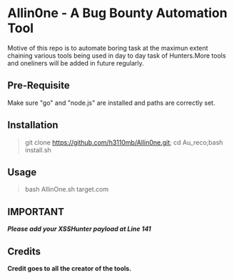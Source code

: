 # Allin0ne - A Bug Bounty Automation Tool

Motive of this repo is to automate boring task at the maximun extent chaining various tools being used in day to day task of Hunters.More tools and oneliners will be added in future regularly.

Pre-Requisite
---
Make sure "go" and "node.js" are installed and paths are correctly set.


Installation
---
> git clone https://github.com/h3110mb/Allin0ne.git; cd Au_reco;bash install.sh


Usage
---
>bash AllinOne.sh target.com

IMPORTANT
---
***Please add your XSSHunter payload at Line 141***

Credits
---
**Credit goes to all the creator of the tools.**
